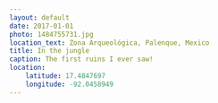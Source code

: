 ```yaml
---
layout: default
date: 2017-01-01
photo: 1484755731.jpg
location_text: Zona Arqueológica, Palenque, Mexico
title: In the jungle
caption: The first ruins I ever saw!
location:
    latitude: 17.4847697
    longitude: -92.0458949
---
```

